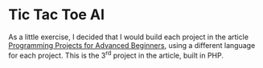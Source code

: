 # Tic Tac Toe AI

As a little exercise, I decided that I would build each project in the article [Programming Projects for Advanced Beginners](https://robertheaton.com/2018/12/08/programming-projects-for-advanced-beginners/), using a different language for each project. This is the 3<sup>rd</sup> project in the article, built in PHP.